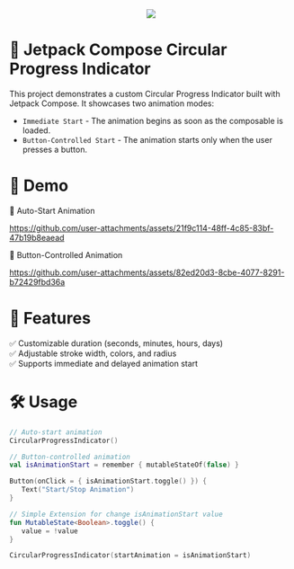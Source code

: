 
<div align="center">
  <a href="https://www.linkedin.com/in/gaga-lomidze/" target="_blank">
    <img src="https://img.shields.io/badge/LinkedIn-0077B5?style=for-the-badge&logo=linkedin&logoColor=white"/>
  </a>
</div>

# 🚀 Jetpack Compose Circular Progress Indicator

This project demonstrates a custom Circular Progress Indicator built with Jetpack Compose. It showcases two animation modes:

* `Immediate Start` - The animation begins as soon as the composable is loaded.
* `Button-Controlled Start` - The animation starts only when the user presses a button.

# 🎥 Demo
🔹 Auto-Start Animation

https://github.com/user-attachments/assets/21f9c114-48ff-4c85-83bf-47b19b8eaead

🔹 Button-Controlled Animation

https://github.com/user-attachments/assets/82ed20d3-8cbe-4077-8291-b72429fbd36a

# 📌 Features

✅ Customizable duration (seconds, minutes, hours, days)  
✅ Adjustable stroke width, colors, and radius  
✅ Supports immediate and delayed animation start  

# 🛠️ Usage

```kotlin
// Auto-start animation
CircularProgressIndicator()

// Button-controlled animation
val isAnimationStart = remember { mutableStateOf(false) }

Button(onClick = { isAnimationStart.toggle() }) {
   Text("Start/Stop Animation")
}

// Simple Extension for change isAnimationStart value
fun MutableState<Boolean>.toggle() {
   value = !value
}

CircularProgressIndicator(startAnimation = isAnimationStart)
```




